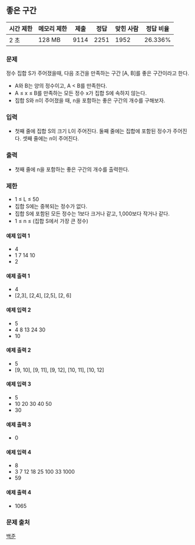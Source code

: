 ## 좋은 구간
 
|시간 제한|	메모리 제한|	제출|	정답|	맞힌 사람|	정답 비율|
|---|---|---|---|---|---|
|2 초|	128 MB|	9114|	2251|	1952|	26.336%|

### 문제
정수 집합 S가 주어졌을때, 다음 조건을 만족하는 구간 [A, B]를 좋은 구간이라고 한다.

- A와 B는 양의 정수이고, A < B를 만족한다.
- A ≤ x ≤ B를 만족하는 모든 정수 x가 집합 S에 속하지 않는다.
- 집합 S와 n이 주어졌을 때, n을 포함하는 좋은 구간의 개수를 구해보자.

### 입력
- 첫째 줄에 집합 S의 크기 L이 주어진다. 둘째 줄에는 집합에 포함된 정수가 주어진다. 셋째 줄에는 n이 주어진다.

### 출력
- 첫째 줄에 n을 포함하는 좋은 구간의 개수를 출력한다.

### 제한
- 1 ≤ L ≤ 50
- 집합 S에는 중복되는 정수가 없다.
- 집합 S에 포함된 모든 정수는 1보다 크거나 같고, 1,000보다 작거나 같다.
- 1 ≤ n ≤ (집합 S에서 가장 큰 정수)

#### 예제 입력 1 
- 4
- 1 7 14 10
- 2
#### 예제 출력 1 
- 4
- [2,3], [2,4], [2,5], [2, 6]

#### 예제 입력 2 
- 5
- 4 8 13 24 30
- 10
#### 예제 출력 2 
- 5
- [9, 10], [9, 11], [9, 12], [10, 11], [10, 12]

#### 예제 입력 3 
- 5
- 10 20 30 40 50
- 30
#### 예제 출력 3 
- 0

#### 예제 입력 4 
- 8
- 3 7 12 18 25 100 33 1000
- 59
#### 예제 출력 4 
- 1065

### 문제 출처
[백준](https://www.acmicpc.net/problem/1059)